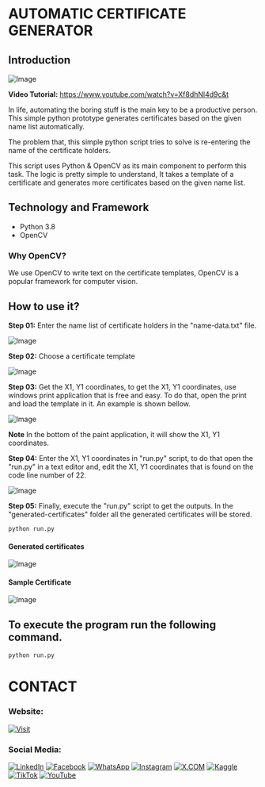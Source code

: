 # AUTOMATIC CERTIFICATE GENERATOR

## Introduction

![Image](github-readme-contents/banner.png)

**Video Tutorial:** https://www.youtube.com/watch?v=Xf8dhNl4d9c&t

In life, automating the boring stuff is the main key to be a productive person. This simple python prototype generates certificates based on the given name list automatically.

The problem that, this simple python script tries to solve is re-entering the name of the certificate holders.

This script uses Python & OpenCV as its main component to perform this task. The logic is pretty simple to understand, It takes a template of a certificate and generates more certificates based on the given name list.

## Technology and Framework

- Python 3.8
- OpenCV


### Why OpenCV?

We use OpenCV to write text on the certificate templates, OpenCV is a popular framework for computer vision.


## How to use it?

**Step 01:** Enter the name list of certificate holders in the "name-data.txt" file.

![Image](github-readme-contents/name-list.jpg)


**Step 02:** Choose a certificate template

![Image](github-readme-contents/certificate-template.jpg)

**Step 03:** Get the X1, Y1 coordinates, to get the X1, Y1 coordinates, use windows print application that is free and easy. To do that, open the print and load the template in it. An example is shown bellow.

![Image](github-readme-contents/xy-coordinates.gif)

**Note** In the bottom of the paint application, it will show the X1, Y1 coordinates.


**Step 04:** Enter the X1, Y1 coordinates in "run.py" script, to do that open the "run.py" in a text editor and, edit the X1, Y1 coordinates that is found on the code line number of 22.

![Image](github-readme-contents/code.jpg)


**Step 05:** Finally, execute the "run.py" script to get the outputs. In the "generated-certificates" folder all the generated certificates will be stored.

```
python run.py

```


#### Generated certificates

![Image](github-readme-contents/generated-certficiates.jpg)

#### Sample Certificate

![Image](github-readme-contents/sample-certificate.jpg)

## To execute the program run the following command. 

```
python run.py

```

# CONTACT

### Website: 

[![Visit](https://img.shields.io/badge/Visit%3A%20www.gunarakulan.info-%23E01E5A?style=flat&logo=realm&logoColor=white)](https://www.gunarakulan.info)

### Social Media:

[![LinkedIn](https://img.shields.io/badge/-LinkedIn-0A66C2?style=for-the-badge&logo=linkedin&logoColor=white)](https://www.linkedin.com/in/gunarakulangunaretnam)
[![Facebook](https://img.shields.io/badge/-Facebook-196dcc?style=for-the-badge&logo=facebook&logoColor=white)](https://www.facebook.com/gunarakulangunaretnam)
[![WhatsApp](https://img.shields.io/badge/-WhatsApp-07a647?style=for-the-badge&logo=whatsapp&logoColor=white)](https://wa.me/94740001141?text=WhatsApp%3A%20%2B9740001141)
[![Instagram](https://img.shields.io/badge/-Instagram-bd3651?style=for-the-badge&logo=instagram&logoColor=white)](https://www.instagram.com/gunarakulangunaretnam)
[![X.COM](https://img.shields.io/badge/-X.COM-0066ff?style=for-the-badge&logo=x&logoColor=white)](https://x.com/gunarakulangr)
[![Kaggle](https://img.shields.io/badge/-Kaggle-3295bd?style=for-the-badge&logo=kaggle&logoColor=white)](https://www.kaggle.com/gunarakulangr)
[![TikTok](https://img.shields.io/badge/-TikTok-579ea3?style=for-the-badge&logo=tiktok&logoColor=white)](https://www.tiktok.com/@gunarakulangunaretnam)
[![YouTube](https://img.shields.io/badge/-YouTube-a82121?style=for-the-badge&logo=youtube&logoColor=white)](https://www.youtube.com/channel/UCjMOdgHFAjAdBKiqV8y2Tww)
